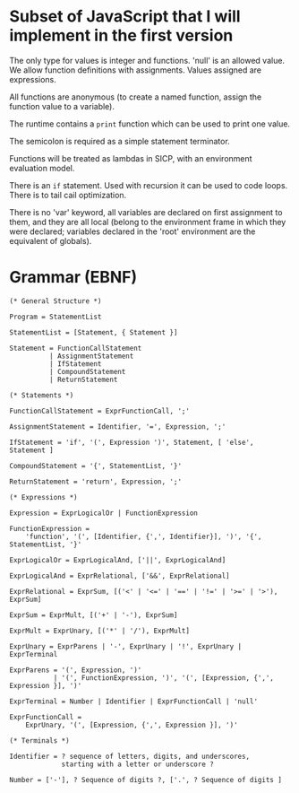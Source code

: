 
# Subset of JavaScript that I will implement in the first version

The only type for values is integer and functions. 'null' is an
allowed value. We allow function definitions with assignments. Values
assigned are expressions.

All functions are anonymous (to create a named function, assign the
function value to a variable).

The runtime contains a `print` function which can be used to print one
value.

The semicolon is required as a simple statement terminator.

Functions will be treated as lambdas in SICP, with an environment
evaluation model.

There is an `if` statement. Used with recursion it can be used to code
loops. There is to tail cail optimization.

There is no 'var' keyword, all variables are declared on first
assignment to them, and they are all local (belong to the environment
frame in which they were declared; variables declared in the 'root'
environment are the equivalent of globals).

# Grammar (EBNF)

    (* General Structure *)

    Program = StatementList

    StatementList = [Statement, { Statement }]

    Statement = FunctionCallStatement
              | AssignmentStatement
              | IfStatement
              | CompoundStatement
              | ReturnStatement

    (* Statements *)

    FunctionCallStatement = ExprFunctionCall, ';'

    AssignmentStatement = Identifier, '=', Expression, ';'

    IfStatement = 'if', '(', Expression ')', Statement, [ 'else', Statement ]

    CompoundStatement = '{', StatementList, '}'

    ReturnStatement = 'return', Expression, ';'

    (* Expressions *)

    Expression = ExprLogicalOr | FunctionExpression

    FunctionExpression =
        'function', '(', [Identifier, {',', Identifier}], ')', '{', StatementList, '}'

    ExprLogicalOr = ExprLogicalAnd, ['||', ExprLogicalAnd]

    ExprLogicalAnd = ExprRelational, ['&&', ExprRelational]

    ExprRelational = ExprSum, [('<' | '<=' | '==' | '!=' | '>=' | '>'), ExprSum]

    ExprSum = ExprMult, [('+' | '-'), ExprSum]

    ExprMult = ExprUnary, [('*' | '/'), ExprMult]

    ExprUnary = ExprParens | '-', ExprUnary | '!', ExprUnary | ExprTerminal

    ExprParens = '(', Expression, ')'
               | '(', FunctionExpression, ')', '(', [Expression, {',', Expression }], ')'

    ExprTerminal = Number | Identifier | ExprFunctionCall | 'null'

    ExprFunctionCall =
        ExprUnary, '(', [Expression, {',', Expression }], ')'

    (* Terminals *)

    Identifier = ? sequence of letters, digits, and underscores,
                 starting with a letter or underscore ?

    Number = ['-'], ? Sequence of digits ?, ['.', ? Sequence of digits ]

